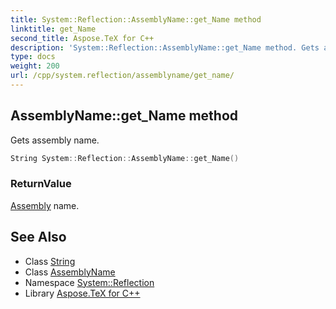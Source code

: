 ```yaml
---
title: System::Reflection::AssemblyName::get_Name method
linktitle: get_Name
second_title: Aspose.TeX for C++
description: 'System::Reflection::AssemblyName::get_Name method. Gets assembly name in C++.'
type: docs
weight: 200
url: /cpp/system.reflection/assemblyname/get_name/
---
```

## AssemblyName::get_Name method


Gets assembly name.

```cpp
String System::Reflection::AssemblyName::get_Name()
```


### ReturnValue

[Assembly](../../assembly/) name.

## See Also

* Class [String](../../../system/string/)
* Class [AssemblyName](../)
* Namespace [System::Reflection](../../)
* Library [Aspose.TeX for C++](../../../)
